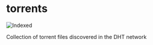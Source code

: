 torrents 
========
![Indexed](https://img.shields.io/badge/indexed-200336-blue)

Collection of torrent files discovered in the DHT network
